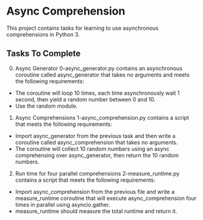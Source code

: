 # Async Comprehension
This project contains tasks for learning to use asynchronous comprehensions in Python 3.

## Tasks To Complete
>>
 0. Async Generator
0-async_generator.py contains an asynchronous coroutine called async_generator that takes no arguments and meets the following requirements:

* The coroutine will loop 10 times, each time asynchronously wait 1 second, then yield a random number between 0 and 10.
* Use the random module.
>>
 1. Async Comprehensions
1-async_comprehension.py contains a script that meets the following requirements:

* Import async_generator from the previous task and then write a coroutine called async_comprehension that takes no arguments.
* The coroutine will collect 10 random numbers using an async comprehensing over async_generator, then return the 10 random numbers.
>>
 2. Run time for four parallel comprehensions
2-measure_runtime.py contains a script that meets the following requirements:

* Import async_comprehension from the previous file and write a measure_runtime coroutine that will execute async_comprehension four times in parallel using asyncio.gather.
* measure_runtime should measure the total runtime and return it.